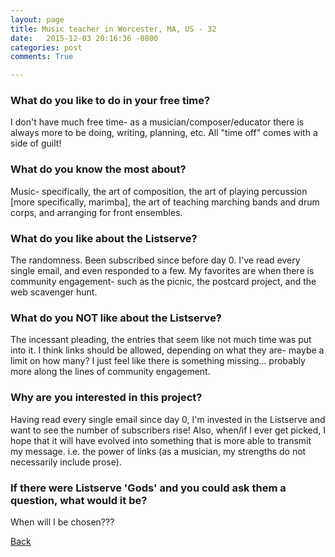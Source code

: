 ```yaml
---
layout: page
title: Music teacher in Worcester, MA, US - 32
date:   2015-12-03 20:16:36 -0800
categories: post
comments: True

---
```


### What do you like to do in your free time?
<p>I don't have much free time- as a musician/composer/educator there is always more to be doing, writing, planning, etc. All "time off" comes with a side of guilt!</p>

### What do you know the most about?
<p>Music- specifically, the art of composition, the art of playing percussion [more specifically, marimba], the art of teaching marching bands and drum corps, and arranging for front ensembles.</p>

### What do you like about the Listserve?
<p>The randomness. Been subscribed since before day 0. I've read every single email, and even responded to a few. My favorites are when there is community engagement- such as the picnic, the postcard project, and the web scavenger hunt.</p>

### What do you NOT like about the Listserve?
<p>The incessant pleading, the entries that seem like not much time was put into it. I think links should be allowed, depending on what they are- maybe a limit on how many? I just feel like there is something missing... probably more along the lines of community engagement.</p>

### Why are you interested in this project?
<p>Having read every single email since day 0, I'm invested in the Listserve and want to see the number of subscribers rise! Also, when/if I ever get picked, I hope that it will have evolved into something that is more able to transmit my message. i.e. the power of links (as a musician, my strengths do not necessarily include prose).</p>

### If there were Listserve 'Gods' and you could ask them a question, what would it be?
<p>When will I be chosen???</p>

[Back][1]

[1]: /home/responders/all